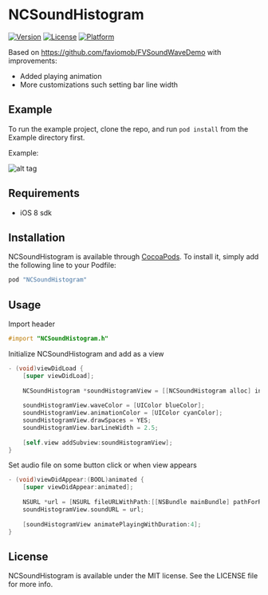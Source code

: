 # NCSoundHistogram

[![Version](https://img.shields.io/cocoapods/v/NCSoundHistogram.svg?style=flat)](http://cocoapods.org/pods/NCSoundHistogram)
[![License](https://img.shields.io/cocoapods/l/NCSoundHistogram.svg?style=flat)](http://cocoapods.org/pods/NCSoundHistogram)
[![Platform](https://img.shields.io/cocoapods/p/NCSoundHistogram.svg?style=flat)](http://cocoapods.org/pods/NCSoundHistogram)

Based on https://github.com/faviomob/FVSoundWaveDemo with improvements:

* Added playing animation
* More customizations such setting bar line width

## Example

To run the example project, clone the repo, and run `pod install` from the Example directory first.

Example:

![alt tag](http://i.giphy.com/3o6EhD4JSv3oqYPrd6.gif)

## Requirements

* iOS 8 sdk

## Installation

NCSoundHistogram is available through [CocoaPods](http://cocoapods.org). To install
it, simply add the following line to your Podfile:

```ruby
pod "NCSoundHistogram"
```

## Usage

Import header
```objective-c
#import "NCSoundHistogram.h"
```

Initialize NCSoundHistogram and add as a view
```objective-c
- (void)viewDidLoad {
    [super viewDidLoad];
    
    NCSoundHistogram *soundHistogramView = [[NCSoundHistogram alloc] initWithFrame:CGRectMake(50, 50, 200, 100)];
    
    soundHistogramView.waveColor = [UIColor blueColor];
    soundHistogramView.animationColor = [UIColor cyanColor];
    soundHistogramView.drawSpaces = YES;
    soundHistogramView.barLineWidth = 2.5;
    
    [self.view addSubview:soundHistogramView];
}
```

Set audio file on some button click or when view appears
```objective-c
- (void)viewDidAppear:(BOOL)animated {
    [super viewDidAppear:animated];
    
    NSURL *url = [NSURL fileURLWithPath:[[NSBundle mainBundle] pathForResource:@"audio.m4a" ofType:nil]];
    soundHistogramView.soundURL = url;
    
    [soundHistogramView animatePlayingWithDuration:4];
}
```

## License

NCSoundHistogram is available under the MIT license. See the LICENSE file for more info.
